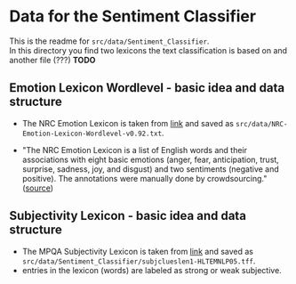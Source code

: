 # Data for the Sentiment Classifier
This is the readme for `src/data/Sentiment_Classifier`.  
In this directory you find two lexicons the text classification is based on and another file (???) **TODO**


## Emotion Lexicon Wordlevel -  basic idea and data structure
- The NRC Emotion Lexicon is taken from [link](https://saifmohammad.com/WebPages/NRC-Emotion-Lexicon.htm) and saved as ``src/data/NRC-Emotion-Lexicon-Wordlevel-v0.92.txt``.

- "The NRC Emotion Lexicon is a list of English words and their associations with eight basic emotions (anger, fear, anticipation, trust, surprise, sadness, joy, and disgust) and two sentiments (negative and positive). The annotations were manually done by crowdsourcing." ([source](https://saifmohammad.com/WebPages/NRC-Emotion-Lexicon.htm))  

##  Subjectivity Lexicon -  basic idea and data structure
- The MPQA Subjectivity Lexicon is taken from [link](https://mpqa.cs.pitt.edu/lexicons/subj_lexicon/) and saved as `src/data/Sentiment_Classifier/subjclueslen1-HLTEMNLP05.tff`.  
- entries in the lexicon (words) are labeled as strong or weak subjective. 
